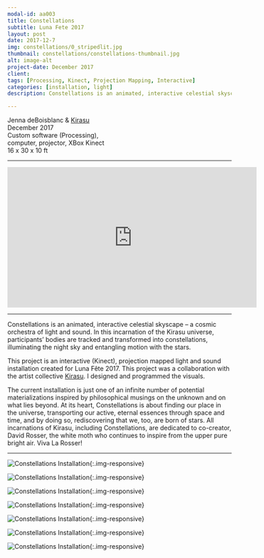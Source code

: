 ```yaml
---
modal-id: aa003
title: Constellations
subtitle: Luna Fete 2017
layout: post
date: 2017-12-7
img: constellations/0_stripedlit.jpg
thumbnail: constellations/constellations-thumbnail.jpg
alt: image-alt
project-date: December 2017
client:
tags: [Processing, Kinect, Projection Mapping, Interactive]
categories: [installation, light]
description: Constellations is an animated, interactive celestial skyscape – a cosmic orchestra of light and sound.

---
```


Jenna deBoisblanc & [Kirasu](http://www.kirasumusic.com/)   
December 2017  
Custom software (Processing),  
computer, projector, XBox Kinect     
16 x 30 x 10 ft   

---   

<div class="embed-responsive embed-responsive-16by9">
<iframe width="560" height="315" src="https://www.youtube.com/embed/a5aQ0xz1T7E" frameborder="0" allow="autoplay; encrypted-media" allowfullscreen></iframe>
</div>

---

Constellations is an animated, interactive celestial skyscape – a cosmic orchestra of light and sound. In this incarnation of the Kirasu universe, participants’ bodies are tracked and transformed into constellations, illuminating the night sky and entangling motion with the stars.

This project is an interactive (Kinect), projection mapped light and sound installation created for Luna Fête 2017. This project was a collaboration with the artist collective [Kirasu](http://www.kirasumusic.com/). I designed and programmed the visuals.

The current installation is just one of an infinite number of potential materializations inspired by philosophical musings on the unknown and on what lies beyond. At its heart, Constellations is about finding our place in the universe, transporting our active, eternal essences through space and time, and by doing so, rediscovering that we, too, are born of stars. All incarnations of Kirasu, including Constellations, are dedicated to co-creator, David Rosser, the white moth who continues to inspire from the upper pure bright air. Viva La Rosser!

---

![Constellations Installation]({{site.url}}/img/portfolio/constellations/0_darkmeh2.jpg){:.img-responsive}

![Constellations Installation]({{site.url}}/img/portfolio/constellations/0_full.jpg){:.img-responsive}

![Constellations Installation]({{site.url}}/img/portfolio/constellations/0_outer.jpg){:.img-responsive}

![Constellations Installation]({{site.url}}/img/portfolio/constellations/0_rays.jpg){:.img-responsive}

![Constellations Installation]({{site.url}}/img/portfolio/constellations/0_stripedlit.jpg){:.img-responsive}

![Constellations Installation]({{site.url}}/img/portfolio/constellations/outercone.jpg){:.img-responsive}

![Constellations Installation]({{site.url}}/img/portfolio/constellations/vertical.jpg){:.img-responsive}
